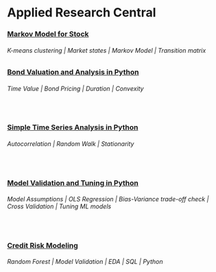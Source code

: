 # Applied Research Central

### [Markov Model for Stock](https://github.com/s1dewalker/Markov-Model-for-Stocks)
###### K-means clustering | Market states | Markov Model | Transition matrix

### [Bond Valuation and Analysis in Python](https://github.com/s1dewalker/Bond-evaluating-bond/blob/main/Bond_valuation.ipynb)
###### Time Value | Bond Pricing | Duration | Convexity 
<br/>

### [Simple Time Series Analysis in Python](https://github.com/s1dewalker/Time-series/blob/main/Time_series_analysis2.ipynb)
###### Autocorrelation | Random Walk | Stationarity
<br/>

### [Model Validation and Tuning in Python](https://github.com/s1dewalker/Model_Validation)
###### Model Assumptions | OLS Regression | Bias-Variance trade-off check | Cross Validation | Tuning ML models 
<br/>

### [Credit Risk Modeling](https://github.com/s1dewalker/Credit-Risk-Modeling-in-Python)
###### Random Forest | Model Validation | EDA | SQL | Python
<br/>
